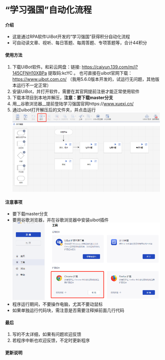 # “学习强国”自动化流程

#### 介绍
- 这是通过RPA软件UiBot开发的“学习强国”获得积分自动化流程
- 可自动读文章、视听、每日答题、每周答题、专项答题等，合计44积分

#### 使用方法

1. 下载UiBot软件。和彩云网盘：链接: https://caiyun.139.com/m/i?145CFNH10XBPa  提取码:kcYC 。  也可直接在uibot官网下载：https://www.uibot.com.cn/ （我用5.6.0版本开发的，试运行无问题，其他版本运行不一定正常）
2. 安装UiBot，并打开软件，需要在其官网提前注册才能正常使用软件
3. 下载本项目到本地并解压，__注意：要下载master分支__
4. 用__谷歌浏览器__提前登陆学习强国官网https://www.xuexi.cn/
5. 通过uibot打开解压后的文件夹，并点击运行
![微信截图_20210813160249](https://github.com/ShangJihe/rpa-xuexi/blob/master/res/%E5%BE%AE%E4%BF%A1%E6%88%AA%E5%9B%BE_20210813160249.png)

#### 注意事项

- 要下载master分支
- 要用谷歌浏览器，并在谷歌浏览器中安装uibot插件
![微信截图_20210813160249](https://github.com/ShangJihe/rpa-xuexi/blob/master/res/%E5%BE%AE%E4%BF%A1%E6%88%AA%E5%9B%BE_202108131602410.jpg)
- 程序运行期间，不要操作电脑，尤其不要动鼠标
- 如果单独运行代码块，需注意是否需要注释掉前面几行代码

#### 最后

1. 写的不太详细，如果有问题欢迎反馈
2. 若程序中断也欢迎反馈，不定时更新程序

#### 更新说明





